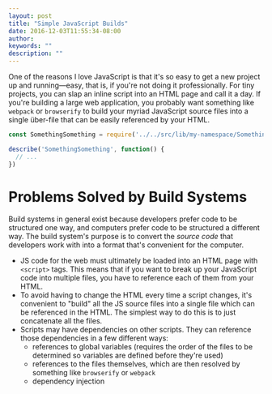 ```yaml
---
layout: post
title: "Simple JavaScript Builds"
date: 2016-12-03T11:55:34-08:00
author:
keywords: ""
description: ""
---
```


One of the reasons I love JavaScript is that it's so easy to get a new project up and running—easy, that is, if you're not doing it professionally. For tiny projects, you can slap an inline script into an HTML page and call it a day. If you're building a large web application, you probably want something like `webpack` or `browserify` to build your myriad JavaScript source files into a single über-file that can be easily referenced by your HTML.

```javascript
const SomethingSomething = require('../../src/lib/my-namespace/SomethingSomething.js')

describe('SomethingSomething', function() {
  // ...
})
```


# Problems Solved by Build Systems

Build systems in general exist because developers prefer code to be structured one way, and computers prefer code to be structured a different way. The build system's purpose is to convert the _source code_ that developers work with into a format that's convenient for the computer.



- JS code for the web must ultimately be loaded into an HTML page with `<script>` tags. This means that if you want to break up your JavaScript code into multiple files, you have to reference each of them from your HTML.
- To avoid having to change the HTML every time a script changes, it's convenient to "build" all the JS source files into a single file which can be referenced in the HTML. The simplest way to do this is to just concatenate all the files.
- Scripts may have dependencies on other scripts. They can reference those dependencies in a few different ways:
  - references to global variables (requires the order of the files to be determined so variables are defined before they're used)
  - references to the files themselves, which are then resolved by something like `browserify` or `webpack`
  - dependency injection
